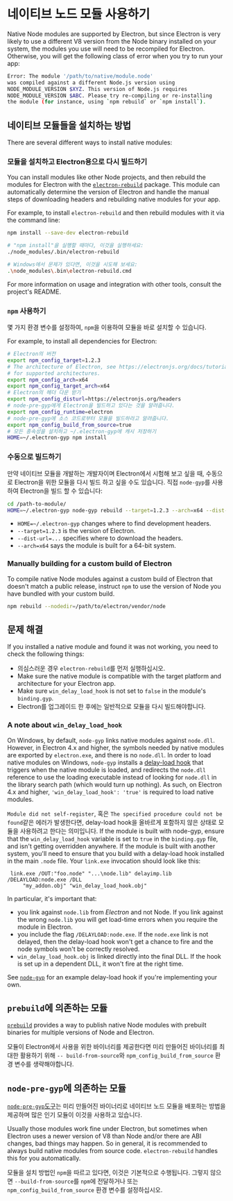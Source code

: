 # 네이티브 노드 모듈 사용하기

Native Node modules are supported by Electron, but since Electron is very likely to use a different V8 version from the Node binary installed on your system, the modules you use will need to be recompiled for Electron. Otherwise, you will get the following class of error when you try to run your app:

```sh
Error: The module '/path/to/native/module.node'
was compiled against a different Node.js version using
NODE_MODULE_VERSION $XYZ. This version of Node.js requires
NODE_MODULE_VERSION $ABC. Please try re-compiling or re-installing
the module (for instance, using `npm rebuild` or `npm install`).
```

## 네이티브 모듈들을 설치하는 방법

There are several different ways to install native modules:

### 모듈을 설치하고 Electron용으로 다시 빌드하기

You can install modules like other Node projects, and then rebuild the modules for Electron with the [`electron-rebuild`](https://github.com/electron/electron-rebuild) package. This module can automatically determine the version of Electron and handle the manual steps of downloading headers and rebuilding native modules for your app.

For example, to install `electron-rebuild` and then rebuild modules with it via the command line:

```sh
npm install --save-dev electron-rebuild

# "npm install"을 실행할 때마다, 이것을 실행하세요:
./node_modules/.bin/electron-rebuild

# Windows에서 문제가 있다면, 이것을 시도해 보세요:
.\node_modules\.bin\electron-rebuild.cmd
```

For more information on usage and integration with other tools, consult the project's README.

### `npm` 사용하기

몇 가지 환경 변수를 설정하여, `npm`을 이용하여 모듈을 바로 설치할 수 있습니다.

For example, to install all dependencies for Electron:

```sh
# Electron의 버전
export npm_config_target=1.2.3
# The architecture of Electron, see https://electronjs.org/docs/tutorial/support#supported-platforms
# for supported architectures.
export npm_config_arch=x64
export npm_config_target_arch=x64
# Electron의 헤더 다운 받기
export npm_config_disturl=https://electronjs.org/headers
# node-pre-gyp에게 Electron을 빌드하고 있다는 것을 알려줍니다.
export npm_config_runtime=electron
# node-pre-gyp에 소스 코드로부터 모듈을 빌드하라고 알려줍니다.
export npm_config_build_from_source=true
# 모든 종속성을 설치하고 ~/.electron-gyp에 캐시 저장하기
HOME=~/.electron-gyp npm install
```

### 수동으로 빌드하기

만약 네이티브 모듈을 개발하는 개발자이며 Electron에서 시험해 보고 싶을 때, 수동으로 Electron을 위한 모듈을 다시 빌드 하고 싶을 수도 있습니다. 직접 `node-gyp`를 사용하여 Electron을 빌드 할 수 있습니다:

```sh
cd /path-to-module/
HOME=~/.electron-gyp node-gyp rebuild --target=1.2.3 --arch=x64 --dist-url=https://electronjs.org/headers
```

- `HOME=~/.electron-gyp` changes where to find development headers.
- `--target=1.2.3` is the version of Electron.
- `--dist-url=...` specifies where to download the headers.
- `--arch=x64` says the module is built for a 64-bit system.

### Manually building for a custom build of Electron

To compile native Node modules against a custom build of Electron that doesn't match a public release, instruct `npm` to use the version of Node you have bundled with your custom build.

```sh
npm rebuild --nodedir=/path/to/electron/vendor/node
```

## 문제 해결

If you installed a native module and found it was not working, you need to check the following things:

- 의심스러운 경우 `electron-rebuild`를 먼저 실행하십시오.
- Make sure the native module is compatible with the target platform and architecture for your Electron app.
- Make sure `win_delay_load_hook` is not set to `false` in the module's `binding.gyp`.
- Electron를 업그레이드 한 후에는 일반적으로 모듈을 다시 빌드해야합니다.

### A note about `win_delay_load_hook`

On Windows, by default, `node-gyp` links native modules against `node.dll`. However, in Electron 4.x and higher, the symbols needed by native modules are exported by `electron.exe`, and there is no `node.dll`. In order to load native modules on Windows, `node-gyp` installs a [delay-load hook](https://msdn.microsoft.com/en-us/library/z9h1h6ty.aspx) that triggers when the native module is loaded, and redirects the `node.dll` reference to use the loading executable instead of looking for `node.dll` in the library search path (which would turn up nothing). As such, on Electron 4.x and higher, `'win_delay_load_hook': 'true'` is required to load native modules.

`Module did not self-register`, 혹은 `The specified
procedure could not be found`같은 에러가 발생한다면, delay-load hook을 올바르게 포함하지 않은 상태로 모듈을 사용하려고 한다는 의미입니다. If the module is built with node-gyp, ensure that the `win_delay_load_hook` variable is set to `true` in the `binding.gyp` file, and isn't getting overridden anywhere. If the module is built with another system, you'll need to ensure that you build with a delay-load hook installed in the main `.node` file. Your `link.exe` invocation should look like this:

```plaintext
 link.exe /OUT:"foo.node" "...\node.lib" delayimp.lib /DELAYLOAD:node.exe /DLL
     "my_addon.obj" "win_delay_load_hook.obj"
```

In particular, it's important that:

- you link against `node.lib` from *Electron* and not Node. If you link against the wrong `node.lib` you will get load-time errors when you require the module in Electron.
- you include the flag `/DELAYLOAD:node.exe`. If the `node.exe` link is not delayed, then the delay-load hook won't get a chance to fire and the node symbols won't be correctly resolved.
- `win_delay_load_hook.obj` is linked directly into the final DLL. If the hook is set up in a dependent DLL, it won't fire at the right time.

See [`node-gyp`](https://github.com/nodejs/node-gyp/blob/e2401e1395bef1d3c8acec268b42dc5fb71c4a38/src/win_delay_load_hook.cc) for an example delay-load hook if you're implementing your own.

## `prebuild`에 의존하는 모듈

[`prebuild`](https://github.com/prebuild/prebuild) provides a way to publish native Node modules with prebuilt binaries for multiple versions of Node and Electron.

모듈이 Electron에서 사용을 위한 바이너리를 제공한다면 미리 만들어진 바이너리를 최대한 활용하기 위해 `-- build-from-source`와 `npm_config_build_from_source` 환경 변수를 생략해야합니다.

## `node-pre-gyp`에 의존하는 모듈

[`node-pre-gyp`도구](https://github.com/mapbox/node-pre-gyp)는 미리 만들어진 바이너리로 네이티브 노드 모듈을 배포하는 방법을 제공하며 많은 인기 모듈이 이것을 사용하고 있습니다.

Usually those modules work fine under Electron, but sometimes when Electron uses a newer version of V8 than Node and/or there are ABI changes, bad things may happen. So in general, it is recommended to always build native modules from source code. `electron-rebuild` handles this for you automatically.

모듈을 설치 방법인 `npm`을 따르고 있다면, 이것은 기본적으로 수행됩니다. 그렇지 않으면 `--build-from-source`를 `npm`에 전달하거나 또는 `npm_config_build_from_source` 환경 변수를 설정하십시오.